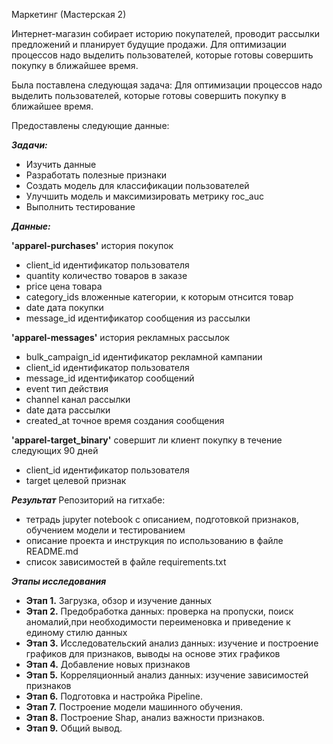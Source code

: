 Маркетинг (Мастерская 2)

Интернет-магазин собирает историю покупателей, проводит рассылки предложений и
планирует будущие продажи. Для оптимизации процессов надо выделить пользователей,
которые готовы совершить покупку в ближайшее время.

Была поставлена следующая задача: Для оптимизации процессов надо выделить пользователей,
которые готовы совершить покупку в ближайшее время.

Предоставлены следующие данные: 

***Задачи:***
 - Изучить данные
 - Разработать полезные признаки
 - Создать модель для классификации пользователей
 - Улучшить модель и максимизировать метрику roc_auc
 - Выполнить тестирование

***Данные:***

**'apparel-purchases'**
история покупок
 - client_id идентификатор пользователя
 - quantity количество товаров в заказе
 - price цена товара
 - category_ids вложенные категории, к которым отнсится товар
 - date дата покупки
 - message_id идентификатор сообщения из рассылки

**'apparel-messages'**
история рекламных рассылок
 - bulk_campaign_id идентификатор рекламной кампании
 - client_id идентификатор пользователя
 - message_id идентификатор сообщений
 - event тип действия
 - channel канал рассылки
 - date дата рассылки
 - created_at точное время создания сообщения

**'apparel-target_binary'**
совершит ли клиент покупку в течение следующих 90 дней
 - client_id идентификатор пользователя
 - target целевой признак

***Результат***
Репозиторий на гитхабе:
 - тетрадь jupyter notebook с описанием, подготовкой признаков, обучением модели и
тестированием
 - описание проекта и инструкция по использованию в файле README.md
 - список зависимостей в файле requirements.txt

 ***Этапы исследования***
- **Этап 1.** Загрузка, обзор и изучение данных
- **Этап 2.** Предобработка данных: проверка на пропуски, поиск аномалий,при необходимости переименовка и приведение к единому стилю данных
- **Этап 3.** Исследовательский анализ данных: изучение и построение графиков для признаков, выводы на основе этих графиков
- **Этап 4.** Добавление новых признаков
- **Этап 5.** Корреляционный анализ данных: изучение зависимостей признаков
- **Этап 6.** Подготовка и настройка Pipeline. 
- **Этап 7.** Построение модели машинного обучения. 
- **Этап 8.** Построение Shap, анализ важности признаков. 
- **Этап 9.** Общий вывод.
